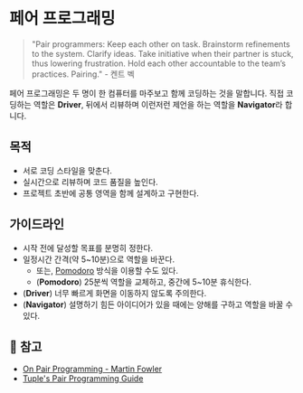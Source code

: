 # 페어 프로그래밍
> "Pair programmers: Keep each other on task. Brainstorm refinements to the system. Clarify ideas. Take initiative when their partner is stuck, thus lowering frustration. Hold each other accountable to the team’s practices. Pairing." - 켄트 벡

페어 프로그래밍은 두 명이 한 컴퓨터를 마주보고 함께 코딩하는 것을 말합니다. 직접 코딩하는 역할은 **Driver**, 뒤에서 리뷰하며 이런저런 제언을 하는 역할을 **Navigator**라 합니다.

## 목적
* 서로 코딩 스타일을 맞춘다.
* 실시간으로 리뷰하며 코드 품질을 높인다.
* 프로젝트 초반에 공통 영역을 함께 설계하고 구현한다.

## 가이드라인
* 시작 전에 달성할 목표를 분명히 정한다.
* 일정시간 간격(약 5~10분)으로 역할을 바꾼다.
  * 또는, [Pomodoro](https://pomofocus.io/) 방식을 이용할 수도 있다.
  * (**Pomodoro**) 25분씩 역할을 교체하고, 중간에 5~10분 휴식한다.
* (**Driver**) 너무 빠르게 화면을 이동하지 않도록 주의한다.
* (**Navigator**) 설명하기 힘든 아이디어가 있을 때에는 양해를 구하고 역할을 바꿀 수 있다.

## :link: 참고
* [On Pair Programming - Martin Fowler](https://martinfowler.com/articles/on-pair-programming.html#:~:text=Pair%20programming%20essentially%20means%20that,plan%20and%20discuss%20their%20work.)
* [Tuple's Pair Programming Guide](https://tuple.app/pair-programming-guide)